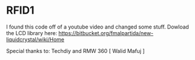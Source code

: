 # RFID1
I found this code off of a youtube video and changed some stuff.
Dowload the LCD library here: https://bitbucket.org/fmalpartida/new-liquidcrystal/wiki/Home



Special thanks to: Techdiy and RMW 360 [ Walid Mafuj ] 
